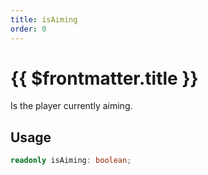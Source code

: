 ```yaml
---
title: isAiming
order: 0
---
```


# {{ $frontmatter.title }}

Is the player currently aiming.

## Usage

```ts
readonly isAiming: boolean;
```

